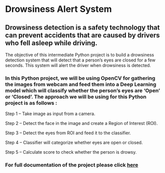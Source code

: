 # Drowsiness Alert System

## Drowsiness detection is a safety technology that can prevent accidents that are caused by drivers who fell asleep while driving.

The objective of this intermediate Python project is to build a drowsiness detection system that will detect that a person’s eyes are closed for a few seconds. This system will alert the driver when drowsiness is detected.

### In this Python project, we will be using OpenCV for gathering the images from webcam and feed them into a Deep Learning model which will classify whether the person’s eyes are ‘Open’ or ‘Closed’. The approach we will be using for this Python project is as follows :

Step 1 – Take image as input from a camera.

Step 2 – Detect the face in the image and create a Region of Interest (ROI).

Step 3 – Detect the eyes from ROI and feed it to the classifier.

Step 4 – Classifier will categorize whether eyes are open or closed.

Step 5 – Calculate score to check whether the person is drowsy.

### For full documentation of the project please click [here](https://drive.google.com/file/d/1zEqCKIUm2xyBGDYBfAtDb1xK_beDlRNW/view?usp=sharing)


